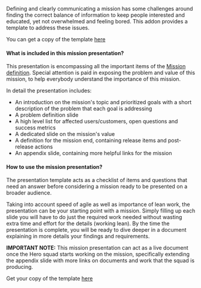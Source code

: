 Defining and clearly communicating a mission has some challenges around finding the correct balance of information to keep people interested and educated, yet not overwhelmed and feeling bored. This addon provides a template to address these issues.

You can get a copy of the template [here](https://docs.google.com/presentation/d/1RRuC1f7szBIXwW3W-q5VEqcnJ-vYEHwQ1cEtr009Ys4/edit?usp=sharing)

#### What is included in this mission presentation?

This presentation is encompassing all the important items of the [Mission definition](/missions). Special attention is paid in exposing the problem and value of this mission,
to help everybody understand the importance of this mission.

In detail the presentation includes:
* An introduction on the mission's topic and prioritized goals with a short description of the problem that each goal is addressing
* A problem definition slide
* A high level list for affected users/customers, open questions and success metrics
* A dedicated slide on the mission's value
* A definition for the mission end, containing release items and post-release actions
* An appendix slide, containing more helpful links for the mission

#### How to use the mission presentation?

The presentation template acts as a checklist of items and questions that need an answer before considering a mission ready to be presented on a broader audience.

Taking into account speed of agile as well as importance of lean work, the presentation can be your starting point with a mission. Simply filling up each slide you will have to do just the required work needed without wasting extra time and effort for the details (working lean). By the time the presentation is complete, you will be ready to dive deeper in a document explaining in more details your findings and requirements.

**IMPORTANT NOTE:** This mission presentation can act as a live document once the Hero squad starts working on the mission, specifically extending the appendix slide with more links on documents and work that the squad is producing.

Get your copy of the template [here](https://docs.google.com/presentation/d/1RRuC1f7szBIXwW3W-q5VEqcnJ-vYEHwQ1cEtr009Ys4/edit?usp=sharing)